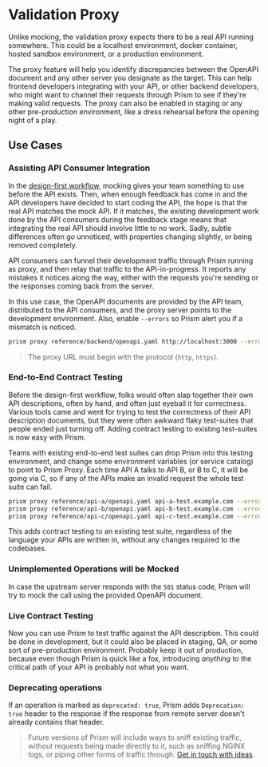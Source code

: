 # Validation Proxy

Unlike mocking, the validation proxy expects there to be a real API running somewhere. This could be a localhost environment, docker container, hosted sandbox environment, or a production environment.

The proxy feature will help you identify discrepancies between the OpenAPI document and any other server you designate as the target. This can help frontend developers integrating with your API, or other backend developers, who might want to channel their requests through Prism to see if they're making valid requests. The proxy can also be enabled in staging or any other pre-production environment, like a dress rehearsal before the opening night of a play.

## Use Cases

### Assisting API Consumer Integration

In the [design-first workflow](https://blog.stoplight.io/api-first-api-design-first-or-code-first-which-should-you-choose), mocking gives your team something to use before the API exists. Then, when enough feedback has come in and the API developers have decided to start coding the API, the hope is that the real API matches the mock API. If it matches, the existing development work done by the API consumers during the feedback stage means that integrating the real API should involve little to no work. Sadly, subtle differences often go unnoticed, with properties changing slightly, or being removed completely.

API consumers can funnel their development traffic through Prism running as proxy, and then relay that traffic to the API-in-progress. It reports any mistakes it notices along the way, either with the requests you're sending or the responses coming back from the server.

In this use case, the OpenAPI documents are provided by the API team, distributed to the API consumers, and the proxy server points to the development environment. Also, enable `--errors` so Prism alert you if a mismatch is noticed.

```bash
prism proxy reference/backend/openapi.yaml http://localhost:3000 --errors
```

> The proxy URL must begin with the protocol (`http`, `https`).

### End-to-End Contract Testing

Before the design-first workflow, folks would often slap together their own API descriptions, often by hand, and often just eyeball it for correctness. Various tools came and went for trying to test the correctness of their API description documents, but they were often awkward flaky test-suites that people ended just turning off. Adding contract testing to existing test-suites is now easy with Prism.

Teams with existing end-to-end test suites can drop Prism into this testing environment, and change some environment variables (or service catalog) to point to Prism Proxy. Each time API A talks to API B, or B to C, it will be going via C, so if any of the APIs make an invalid request the whole test suite can fail.

```bash
prism proxy reference/api-a/openapi.yaml api-a-test.example.com --errors -p 5000
prism proxy reference/api-b/openapi.yaml api-b-test.example.com --errors -p 5001
prism proxy reference/api-c/openapi.yaml api-c-test.example.com --errors -p 5002
```

This adds contract testing to an existing test suite, regardless of the language your APIs are written in, without any changes required to the codebases.

### Unimplemented Operations will be Mocked

In case the upstream server responds with the `501` status code, Prism will try to mock the call using the provided OpenAPI document.

### Live Contract Testing

Now you can use Prism to test traffic against the API description. This could be done in development, but it could also be placed in staging, QA, or some sort of pre-production environment. Probably keep it out of production, because even though Prism is quick like a fox, introducing _anything_ to the critical path of your API is probably not what you want.

### Deprecating operations

If an operation is marked as `deprecated: true`, Prism adds `Deprecation: true` header to the response if the response from remote server doesn't already contains that header.

<!-- theme:info -->

> Future versions of Prism will include ways to sniff existing traffic, without requests being made directly to it, such as sniffing NGINX logs, or piping other forms of traffic through. [Get in touch with ideas](https://github.com/stoplightio/prism/issues/955).
